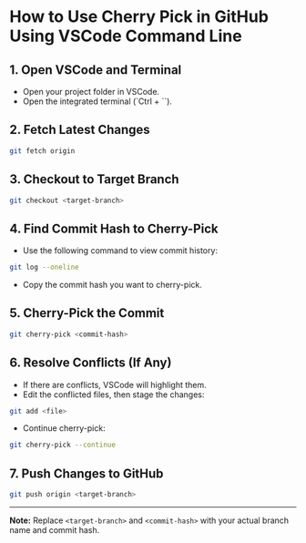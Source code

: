 # How to Use Cherry Pick in GitHub Using VSCode Command Line

## 1. Open VSCode and Terminal

- Open your project folder in VSCode.
- Open the integrated terminal (`Ctrl + ``).

## 2. Fetch Latest Changes

```sh
git fetch origin
```

## 3. Checkout to Target Branch

```sh
git checkout <target-branch>
```

## 4. Find Commit Hash to Cherry-Pick

- Use the following command to view commit history:

```sh
git log --oneline
```

- Copy the commit hash you want to cherry-pick.

## 5. Cherry-Pick the Commit

```sh
git cherry-pick <commit-hash>
```

## 6. Resolve Conflicts (If Any)

- If there are conflicts, VSCode will highlight them.
- Edit the conflicted files, then stage the changes:

```sh
git add <file>
```

- Continue cherry-pick:

```sh
git cherry-pick --continue
```

## 7. Push Changes to GitHub

```sh
git push origin <target-branch>
```

---

**Note:** Replace `<target-branch>` and `<commit-hash>` with your actual branch name and commit hash.
